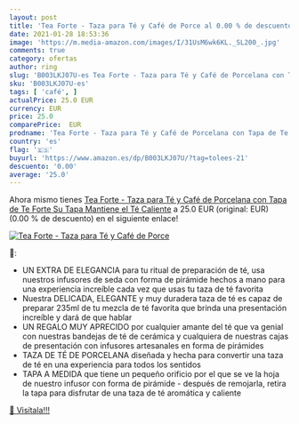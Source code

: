 ```yaml
---
layout: post
title: 'Tea Forte - Taza para Té y Café de Porce al 0.00 % de descuento'
date: 2021-01-28 18:53:36
image: 'https://m.media-amazon.com/images/I/31UsM6wk6KL._SL200_.jpg'
comments: true
category: ofertas
author: ring
slug: 'B003LKJ07U-es Tea Forte - Taza para Té y Café de Porcelana con Tapa de...'
sku: 'B003LKJ07U-es'
tags: [ 'café', ]
actualPrice: 25.0 EUR
currency: EUR
price: 25.0
comparePrice:  EUR
prodname: 'Tea Forte - Taza para Té y Café de Porcelana con Tapa de Te Forte  Su Tapa Mantiene el Té Caliente'
country: 'es'
flag: '🇪🇸'
buyurl: 'https://www.amazon.es/dp/B003LKJ07U/?tag=tolees-21'
descuento: '0.00'
average: '25.0'
---
```


Ahora mismo tienes [Tea Forte - Taza para Té y Café de Porcelana con Tapa de Te Forte  Su Tapa Mantiene el Té Caliente](https://www.amazon.es/dp/B003LKJ07U/?tag=tolees-21) a 25.0 EUR (original:  EUR) (0.00 %  de descuento) en el siguiente enlace!

[![Tea Forte - Taza para Té y Café de Porce](https://m.media-amazon.com/images/I/31UsM6wk6KL._SL200_.jpg)](https://www.amazon.es/dp/B003LKJ07U/?tag=tolees-21)

🔎:

- UN EXTRA DE ELEGANCIA para tu ritual de preparación de té, usa nuestros infusores de seda con forma de pirámide hechos a mano para una experiencia increíble cada vez que usas tu taza de té favorita
- Nuestra DELICADA, ELEGANTE y muy duradera taza de té es capaz de preparar 235ml de tu mezcla de té favorita que brinda una presentación increíble y dará de que hablar
- UN REGALO MUY APRECIDO por cualquier amante del té que va genial con nuestras bandejas de té de cerámica y cualquiera de nuestras cajas de presentación con infusores artesanales en forma de pirámides
- TAZA DE TÉ DE PORCELANA diseñada y hecha para convertir una taza de té en una experiencia para todos los sentidos
- TAPA A MEDIDA que tiene un pequeño orificio por el que se ve la hoja de nuestro infusor con forma de pirámide - después de remojarla, retira la tapa para disfrutar de una taza de té aromática y caliente

[🛒 Visítala!!!](https://www.amazon.es/dp/B003LKJ07U/?tag=tolees-21)
